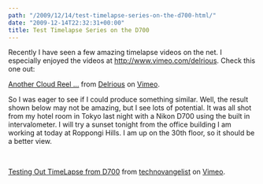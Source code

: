 ```yaml
---
path: "/2009/12/14/test-timelapse-series-on-the-d700-html/" 
date: "2009-12-14T22:32:31+00:00" 
title: Test Timelapse Series on the D700
---
```


  <p>
    Recently I have seen a few amazing timelapse videos on the net. I especially enjoyed the videos at <a href="http://www.vimeo.com/delrious">http://www.vimeo.com/delrious</a>. Check this one out:
  </p></p> 
  
  <p>
    <a href="http://vimeo.com/6601409">Another Cloud Reel &#8230;</a> from <a href="http://vimeo.com/delrious">Delrious</a> on <a href="http://vimeo.com">Vimeo</a>.
  </p>
  
  <p>
    So I was eager to see if I could produce something similar. Well, the result shown below may not be amazing, but I see lots of potential. It was all shot from my hotel room in Tokyo last night with a Nikon D700 using the built in intervalometer. I will try a sunset tonight from the office building I am working at today at Roppongi Hills. I am up on the 30th floor, so it should be a better view.
  </p>
  
  <p>
    &nbsp;
  </p></p> 
  
  <p>
    <a href="http://vimeo.com/8171749">Testing Out TimeLapse from D700</a> from <a href="http://vimeo.com/user2799577">technovangelist</a> on <a href="http://vimeo.com">Vimeo</a>.
  </p>
</div>